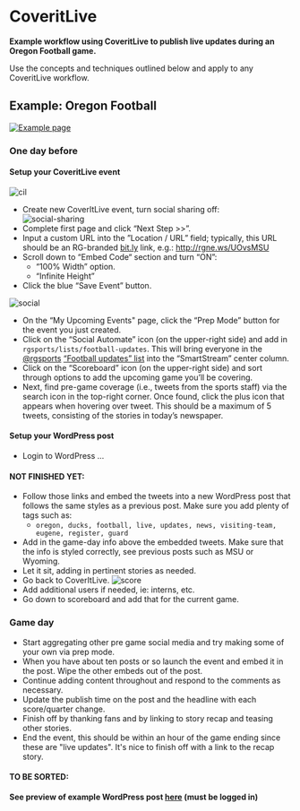 # CoveritLive

**Example workflow using CoveritLive to publish live updates during an Oregon Football game.**

Use the concepts and techniques outlined below and apply to any CoveritLive workflow.

## Example: Oregon Football

[![Example page](https://cloud.githubusercontent.com/assets/4853944/4329161/422e346c-3f92-11e4-9f28-1cf35e49b53b.png)](https://cloud.githubusercontent.com/assets/4853944/4329161/422e346c-3f92-11e4-9f28-1cf35e49b53b.png)

### One day before

#### Setup your CoveritLive event

![cil](https://cloud.githubusercontent.com/assets/4853944/4328586/fa6a96de-3f87-11e4-8d85-ed8d9d0bf89c.gif)

* Create new CoverItLive event, turn social sharing off:  
 ![social-sharing](https://cloud.githubusercontent.com/assets/218624/4484825/9a0d6314-49c0-11e4-8ac1-f8f75cd8470b.png)
* Complete first page and click “Next Step >>”.
* Input a custom URL into the ”Location / URL” field; typically, this URL should be an RG-branded [bit.ly](https://bitly.com/) link, e.g.: <http://rgne.ws/UOvsMSU>
* Scroll down to “Embed Code“ section and turn “ON”:
	* “100% Width” option.
	* “Infinite Height”
* Click the blue “Save Event” button.

![social](https://cloud.githubusercontent.com/assets/4853944/4328758/2b3753e4-3f8b-11e4-94f6-ebc72351e4b7.gif)

* On the “My Upcoming Events" page, click the “Prep Mode” button for the event you just created.
* Click on the “Social Automate” icon (on the upper-right side) and add in `rgsports/lists/football-updates`. This will bring everyone in the [@rgsports](https://twitter.com/rgsports/) [“Football updates” list](https://twitter.com/rgsports/lists/football-updates) into the “SmartStream” center column.
* Click on the “Scoreboard” icon (on the upper-right side) and sort through options to add the upcoming game you’ll be covering.
* Next, find pre-game coverage (i.e., tweets from the sports staff) via the search icon in the top-right corner. Once found, click the plus icon that appears when hovering over tweet. This should be a maximum of 5 tweets, consisting of the stories in today’s newspaper.

#### Setup your WordPress post

* Login to WordPress …

#### NOT FINISHED YET:

* Follow those links and embed the tweets into a new WordPress post that follows the same styles as a previous post. Make sure you add plenty of tags such as:
  * `oregon, ducks, football, live, updates, news, visiting-team, eugene, register, guard` 
* Add in the game-day info above the embedded tweets. Make sure that the info is styled correctly, see previous posts such as MSU or Wyoming.
* Let it sit, adding in pertinent stories as needed.
* Go back to CoverItLive.
![score](https://cloud.githubusercontent.com/assets/4853944/4328780/621f1202-3f8b-11e4-97ca-a303f90dd5a3.gif)
* Add additional users if needed, ie: interns, etc.
* Go down to scoreboard and add that for the current game.

### Game day

* Start aggregating other pre game social media and try making some of your own via prep mode.
* When you have about ten posts or so launch the event and embed it in the post. Wipe the other embeds out of the post.
* Continue adding content throughout and respond to the comments as necessary. 
* Update the publish time on the post and the headline with each score/quarter change.
* Finish off by thanking fans and by linking to story recap and teasing other stories.
* End the event, this should be within an hour of the game ending since these are "live updates". It's nice to finish off with a link to the recap story.

#### TO BE SORTED:

**See preview of example WordPress post [here](http://blogs.registerguard.com/oregon-football/?p=21483&preview=true) (must be logged in)**